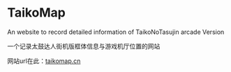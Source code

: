 # TaikoMap
An website to record detailed information of TaikoNoTasujin arcade Version

一个记录太鼓达人街机版框体信息与游戏机厅位置的网站

网站url在此：[taikomap.cn](https://taikomap.cn)

